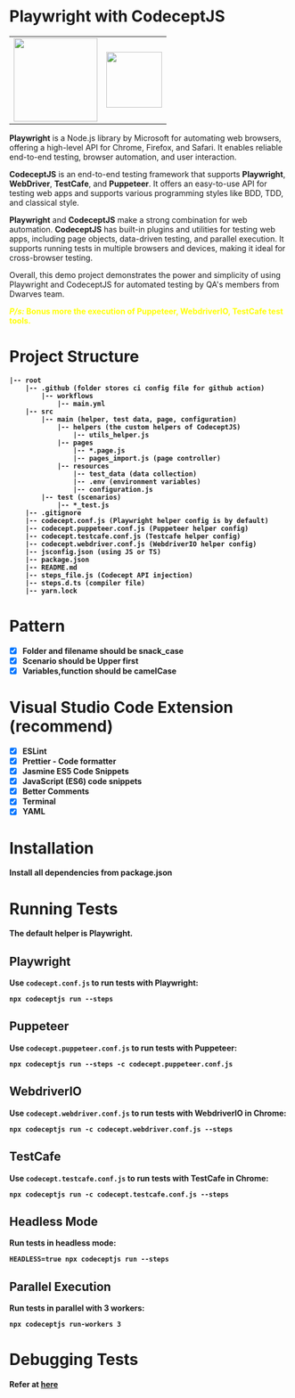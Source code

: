 # Playwright with CodeceptJS

| | |
|-|-|
| <img src="https://playwright.dev/img/playwright-logo.svg" width="150" height="150">  |  <img src="https://codecept.io/logo.svg" style="width:100%" width="100" height="100"> |



**Playwright** is a Node.js library by Microsoft for automating web browsers, offering a high-level API for Chrome, Firefox, and Safari. It enables reliable end-to-end testing, browser automation, and user interaction.

**CodeceptJS** is an end-to-end testing framework that supports **Playwright**, **WebDriver**, **TestCafe**, and **Puppeteer**. It offers an easy-to-use API for testing web apps and supports various programming styles like BDD, TDD, and classical style.

**Playwright** and **CodeceptJS** make a strong combination for web automation. **CodeceptJS** has built-in plugins and utilities for testing web apps, including page objects, data-driven testing, and parallel execution. It supports running tests in multiple browsers and devices, making it ideal for cross-browser testing.

Overall, this demo project demonstrates the power and simplicity of using Playwright and CodeceptJS for automated testing by QA's members from Dwarves team.

<p><span style="color:yellow"><strong><em>P/s:</em> Bonus more the execution of Puppeteer, WebdriverIO, TestCafe test tools.</span></p>

# Project Structure

```
|-- root
    |-- .github (folder stores ci config file for github action)
        |-- workflows
            |-- main.yml
    |-- src
        |-- main (helper, test data, page, configuration)
            |-- helpers (the custom helpers of CodeceptJS)
                |-- utils_helper.js
            |-- pages
                |-- *.page.js
                |-- pages_import.js (page controller)
            |-- resources
                |-- test_data (data collection)
                |-- .env (environment variables)
                |-- configuration.js
        |-- test (scenarios)
            |-- *_test.js
    |-- .gitignore  
    |-- codecept.conf.js (Playwright helper config is by default)
    |-- codecept.puppeteer.conf.js (Puppeteer helper config)
    |-- codecept.testcafe.conf.js (Testcafe helper config)
    |-- codecept.webdriver.conf.js (WebdriverIO helper config)
    |-- jsconfig.json (using JS or TS)
    |-- package.json
    |-- README.md
    |-- steps_file.js (Codecept API injection)
    |-- steps.d.ts (compiler file)
    |-- yarn.lock
```

# Pattern

- [x] Folder and filename should be snack_case
- [x] Scenario should be Upper first
- [x] Variables,function should be camelCase

# Visual Studio Code Extension (recommend)

- [x] ESLint
- [x] Prettier - Code formatter
- [x] Jasmine ES5 Code Snippets
- [x] JavaScript (ES6) code snippets
- [x] Better Comments
- [x] Terminal
- [x] YAML

# Installation

Install all dependencies from **package.json**

# Running Tests

The default helper is Playwright.

## Playwright

Use `codecept.conf.js` to run tests with Playwright:

```
npx codeceptjs run --steps
```

## Puppeteer

Use `codecept.puppeteer.conf.js` to run tests with Puppeteer:

```
npx codeceptjs run --steps -c codecept.puppeteer.conf.js 
```


## WebdriverIO

Use `codecept.webdriver.conf.js` to run tests with WebdriverIO in Chrome:

```
npx codeceptjs run -c codecept.webdriver.conf.js --steps 
```

## TestCafe

Use `codecept.testcafe.conf.js` to run tests with TestCafe in Chrome:

```
npx codeceptjs run -c codecept.testcafe.conf.js --steps 
```

## Headless Mode

Run tests in headless mode:

```
HEADLESS=true npx codeceptjs run --steps
```

## Parallel Execution

Run tests in parallel with 3 workers:

```
npx codeceptjs run-workers 3
```

# Debugging Tests

Refer at [here](https://codecept.io/advanced/#tags)